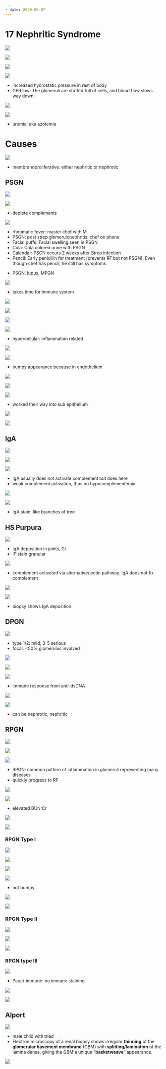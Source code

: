 ```yaml
---
- date: 2020-09-07
---
```


# 17 Nephritic Syndrome

<!-- nephritic damage site -->

![](https://photos.thisispiggy.com/file/wikiFiles/hC91Wj5.jpg)

![](https://photos.thisispiggy.com/file/wikiFiles/9Rdl7EG.jpg)

![](https://photos.thisispiggy.com/file/wikiFiles/vvtqUot.jpg)

<!-- nephritic syndrome pathogenesis and classic symptoms -->

![](https://photos.thisispiggy.com/file/wikiFiles/hBPxuCn.jpg)

- increased hydrostatic pressure in rest of body
- GFR low: The glomeruli are stuffed full of cells, and blood flow slows way down.

![](https://photos.thisispiggy.com/file/wikiFiles/MOsIWDy.jpg)

![](https://photos.thisispiggy.com/file/wikiFiles/wMUZmpK.jpg)

- uremia: aka azotemia

# Causes

<!-- major nephritic syndrome causes -->

![](https://photos.thisispiggy.com/file/wikiFiles/MnK5IbU.jpg)

- membranoproliferative: either nephritic or nephrotic

## PSGN

<!-- PSGN causes, pathogenesis, resulting lab -->

![](https://photos.thisispiggy.com/file/wikiFiles/tsv866H.jpg)

![](https://photos.thisispiggy.com/file/wikiFiles/YHgZUQ0.jpg)

- deplete complements

![](https://photos.thisispiggy.com/file/wikiFiles/icnP76H.jpg)

- rheumatic fever: master chef with M
- PSGN: post strep glomerulonephritis: chef on phone
- Facial puffs: Facial swelling seen in PSGN
- Cola: Cola colored urine with PSGN
- Calendar: PSGN occurs 2 weeks after Strep infection
- Pencil: Early penicillin for treatment (prevents RF but not PSGN). Even though chef has pencil, he still has symptoms

<!-- 3 renal diseases with hypocomplementemia -->

- PSGN, lupus, MPGN

<!-- PSGN demographics, classic case, onset -->

![](https://photos.thisispiggy.com/file/wikiFiles/3MgWltA.jpg)

- takes time for immune system

<!-- PSGN biopsy, IF, electron -->

![](https://photos.thisispiggy.com/file/wikiFiles/ue9Xg61.jpg)

![](https://photos.thisispiggy.com/file/wikiFiles/NnWuUfo.jpg)

![](https://photos.thisispiggy.com/file/wikiFiles/9buowhX.jpg)

![](https://photos.thisispiggy.com/file/wikiFiles/NOzXDUs.jpg)

- hypercellular: inflammation related

![](https://photos.thisispiggy.com/file/wikiFiles/OQ4BGNH.jpg)

![](https://photos.thisispiggy.com/file/wikiFiles/VhgNeYk.jpg)

- bumpy appearance because in endothelium

![](https://photos.thisispiggy.com/file/wikiFiles/ZsbzaoZ.jpg)

![](https://photos.thisispiggy.com/file/wikiFiles/H6Ndrzn.jpg)

![](https://photos.thisispiggy.com/file/wikiFiles/APmqGDO.jpg)

- worked their way into sub epithelium

<!-- PSGN treatment, prognosis kids and adult -->

![](https://photos.thisispiggy.com/file/wikiFiles/BqWeLWL.jpg)

![](https://photos.thisispiggy.com/file/wikiFiles/VK75tdD.jpg)

## IgA

<!-- IgA nephropathy aka, epidemiology, symptoms, classic case, prognosis, difference from other similar diseases -->

![](https://photos.thisispiggy.com/file/wikiFiles/HPKv4oM.jpg)

![](https://photos.thisispiggy.com/file/wikiFiles/vgphZ1C.jpg)

<!-- IgA nephropathy pathogenesis -->

![](https://photos.thisispiggy.com/file/wikiFiles/2TDWyTS.jpg)

- IgA usually does not activate complement but does here
- weak complement activation, thus no hypocomplementemia

<!-- IgA nephropathy IF -->

![](https://photos.thisispiggy.com/file/wikiFiles/mXG8Xgd.jpg)

![](https://photos.thisispiggy.com/file/wikiFiles/Do6r9KP.jpg)

- IgA stain, like branches of tree

## HS Purpura

<!-- HS purpura demographics, symptoms, biopsy, IF -->

![](https://photos.thisispiggy.com/file/wikiFiles/a3I3fyb.jpg)

- IgA deposition in joints, GI
- IF stain granular

![](https://photos.thisispiggy.com/file/wikiFiles/J9Gde87.jpg)

- complement activated via alternative/lectin pathway. IgA does not fix complement

![](https://photos.thisispiggy.com/file/wikiFiles/CGrChh6.jpg)

![](https://photos.thisispiggy.com/file/wikiFiles/4Ax7SN3.jpg)

- biopsy shows IgA deposition

## DPGN

<!-- lupus nephritis 5 types -->

![](https://photos.thisispiggy.com/file/wikiFiles/L6LOGq7.jpg)

- type 1/2: mild; 3-5 serious
- focal: <50% glomerulus involved

<!-- DPGN is, pathogenesis, findings -->

![](https://photos.thisispiggy.com/file/wikiFiles/Ody2zQg.jpg)

![](https://photos.thisispiggy.com/file/wikiFiles/7Qj3jwZ.jpg)

![](https://photos.thisispiggy.com/file/wikiFiles/7AZHwfV.jpg)

- immune response from anti-dsDNA

![](https://photos.thisispiggy.com/file/wikiFiles/yhiqJMn.jpg)

<!-- DPGN presentations -->

![](https://photos.thisispiggy.com/file/wikiFiles/AC133pm.jpg)

- can be nephrotic, nephritic

## RPGN

<!-- RPGN is, aka, pathogenesis, biopsy findings -->

![](https://photos.thisispiggy.com/file/wikiFiles/foC9Xcv.jpg)

![](https://photos.thisispiggy.com/file/wikiFiles/puO57Xt.jpg)

![](https://photos.thisispiggy.com/file/wikiFiles/5sIwNC8.jpg)

- RPGN: common pattern of inflammation in glomeruli representing many diseases
- quickly progress to RF

![](https://photos.thisispiggy.com/file/wikiFiles/yorGniz.jpg)

![](https://photos.thisispiggy.com/file/wikiFiles/a0o7rBc.jpg)

- elevated BUN:Cr

<!-- RPGN 3 types, IF features -->

![](https://photos.thisispiggy.com/file/wikiFiles/OfEvVlB.jpg)

![](https://photos.thisispiggy.com/file/wikiFiles/geKtK0M.jpg)

### RPGN Type I

<!-- RPGN type 1 disease, antibody, pathogenesis, findings, classic case and symptoms -->

![](https://photos.thisispiggy.com/file/wikiFiles/MZUXdzB.jpg)

![](https://photos.thisispiggy.com/file/wikiFiles/cKeAQ6J.jpg)

![](https://photos.thisispiggy.com/file/wikiFiles/VkWOcO0.jpg)

![](https://photos.thisispiggy.com/file/wikiFiles/I6xvz0I.jpg)

- not bumpy

![](https://photos.thisispiggy.com/file/wikiFiles/qk2ghso.jpg)

![](https://photos.thisispiggy.com/file/wikiFiles/geKtK0M.jpg)

### RPGN Type II

<!-- RPGN type 2, causes, pathogenesis, findings -->

![](https://photos.thisispiggy.com/file/wikiFiles/XZTvLJ7.jpg)

![](https://photos.thisispiggy.com/file/wikiFiles/1hsu2ge.jpg)

![](https://photos.thisispiggy.com/file/wikiFiles/geKtK0M.jpg)

### RPGN type III

<!-- RPGN type 3 pathogenesis, causes, findings -->

![](https://photos.thisispiggy.com/file/wikiFiles/oZB4IKo.jpg)

- Pauci-immune: no immune staining

![](https://photos.thisispiggy.com/file/wikiFiles/a3Jy7bl.jpg)

![](https://photos.thisispiggy.com/file/wikiFiles/geKtK0M.jpg)

## Alport

<!-- alport syndrome pathogenesis, inheritance, classic presentation -->

![](https://photos.thisispiggy.com/file/wikiFiles/U01icLe.jpg)

- male child with triad
- Electron microscopy of a renal biopsy shows irregular **thinning** of the **glomerular basement membrane** (GBM) with **splitting/lamination** of the lamina densa, giving the GBM a unique “**basketweave**” appearance.

![](https://photos.thisispiggy.com/file/wikiFiles/7iyoLkW.jpg)
